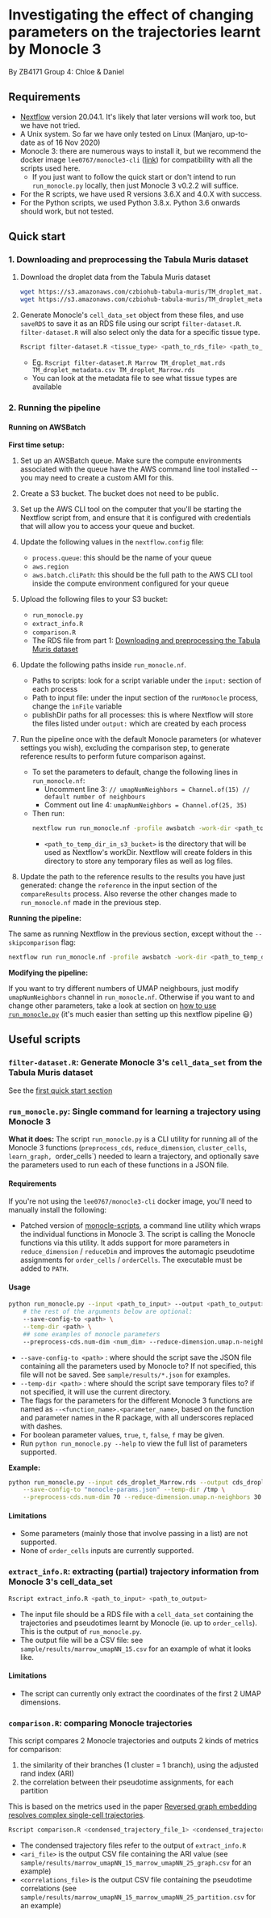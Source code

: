 # Investigating the effect of changing parameters on the trajectories learnt by Monocle 3

By ZB4171 Group 4: Chloe & Daniel

## Requirements

- [Nextflow](https://www.nextflow.io/) version 20.04.1. It's likely that later versions will work too, but we have not tried.
- A Unix system. So far we have only tested on Linux (Manjaro, up-to-date as of 16 Nov 2020)
- Monocle 3: there are numerous ways to install it, but we recommend the docker image `lee0767/monocle3-cli` ([link](https://hub.docker.com/r/lee0767/monocle3-cli)) for compatibility with all the scripts used here.
  - If you just want to follow the quick start or don't intend to run `run_monocle.py` locally, then just Monocle 3 v0.2.2 will suffice.
- For the R scripts, we have used R versions 3.6.X and 4.0.X with success.
- For the Python scripts, we used Python 3.8.x. Python 3.6 onwards should work, but not tested.

## Quick start

### 1. Downloading and preprocessing the Tabula Muris dataset <a id='quick-start-dataset'></a>

1. Download the droplet data from the Tabula Muris dataset 

    ``` sh
    wget https://s3.amazonaws.com/czbiohub-tabula-muris/TM_droplet_mat.rds
    wget https://s3.amazonaws.com/czbiohub-tabula-muris/TM_droplet_metadata.csv
    ```

1. Generate Monocle's `cell_data_set` object from these files, and use `saveRDS` to save it as an RDS file using our script `filter-dataset.R`. `filter-dataset.R` will also select only the data for a specific tissue type.

    ``` sh
    Rscript filter-dataset.R <tissue_type> <path_to_rds_file> <path_to_metadata> <path_to_output_rds_file>
    ```

    - Eg. `Rscript filter-dataset.R Marrow TM_droplet_mat.rds TM_droplet_metadata.csv TM_droplet_Marrow.rds`
    - You can look at the metadata file to see what tissue types are available

### 2. Running the pipeline

#### Running on AWSBatch

**First time setup:**

1. Set up an AWSBatch queue. Make sure the compute environments associated with the queue have the AWS command line tool installed -- you may need to create a custom AMI for this.
1. Create a S3 bucket. The bucket does not need to be public.
1. Set up the AWS CLI tool on the computer that you'll be starting the Nextflow script from, and ensure that it is configured with credentials that will allow you to access your queue and bucket.
1. Update the following values in the `nextflow.config` file:
   - `process.queue`: this should be the name of your queue
   - `aws.region`
   - `aws.batch.cliPath`: this should be the full path to the AWS CLI tool inside the compute environment configured for your queue
1. Upload the following files to your S3 bucket:
   - `run_monocle.py`
   - `extract_info.R`
   - `comparison.R`
   - The RDS file from part 1: [Downloading and preprocessing the Tabula Muris dataset](#quick-start-dataset)
1. Update the following paths inside `run_monocle.nf`.
   - Paths to scripts: look for a script variable under the `input:` section of each process
   - Path to input file: under the input section of the `runMonocle` process, change the `inFile` variable
   - publishDir paths for all processes: this is where Nextflow will store the files listed under `output:` which are created by each process
1. Run the pipeline once with the default Monocle parameters (or whatever settings you wish), excluding the comparison step, to generate reference results to perform future comparison against. 
    - To set the parameters to default, change the following lines in `run_monocle.nf`:
      - Uncomment line 3: `// umapNumNeighbors = Channel.of(15) // default number of neighbours`
      - Comment out line 4: `umapNumNeighbors = Channel.of(25, 35)`
    - Then run:
      ``` sh
      nextflow run run_monocle.nf -profile awsbatch -work-dir <path_to_temp_dir_in_s3_bucket> --skipcomparison
      ```
        - `<path_to_temp_dir_in_s3_bucket>` is the directory that will be used as Nextflow's workDir. Nextflow will create folders in this directory to store any temporary files as well as log files.

1. Update the path to the reference results to the results you have just generated: change the `reference` in the input section of the `compareResults` process. Also reverse the other changes made to `run_monocle.nf` made in the previous step.

**Running the pipeline:**

The same as running Nextflow in the previous section, except without the `--skipcomparison` flag:

``` sh
nextflow run run_monocle.nf -profile awsbatch -work-dir <path_to_temp_dir_in_s3_bucket>
```

**Modifying the pipeline:**

If you want to try different numbers of UMAP neighbours, just modify `umapNumNeighbors` channel in `run_monocle.nf`. Otherwise if you want to and change other parameters, take a look at section on [how to use `run_monocle.py`](#run-monocle-py-usage) (it's much easier than setting up this nextflow pipeline :smiley:)

## Useful scripts

### `filter-dataset.R`: Generate Monocle 3's `cell_data_set` from the Tabula Muris dataset

See the [first quick start section](#quick-start-dataset)

### `run_monocle.py`: Single command for learning a trajectory using Monocle 3

**What it does:** The script `run_monocle.py` is a CLI utility for running all of the Monocle 3 functions (`preprocess_cds`, `reduce_dimension`, `cluster_cells`, `learn_graph, `order_cells`) needed to learn a trajectory, and optionally save the parameters used to run each of these functions in a JSON file.

#### Requirements

If you're not using the `lee0767/monocle3-cli` docker image, you'll need to manually install the following:

- Patched version of [monocle-scripts](https://github.com/chloelee767/monocle-scripts/tree/zb4171), a command line utility which wraps the individual functions in Monocle 3. The script is calling the Monocle functions via this utility. It adds support for more parameters in `reduce_dimension` / `reduceDim` and improves the automagic pseudotime assignments for `order_cells` / `orderCells`. The executable must be added to `PATH`.

#### Usage <a id='run-monocle-py-usage'>

``` sh
python run_monocle.py --input <path_to_input> --output <path_to_output> \ # required
    # the rest of the arguments below are optional:
    --save-config-to <path> \
    --temp-dir <path> \
    ## some examples of monocle parameters
    --preprocess-cds.num-dim <num_dim> --reduce-dimension.umap.n-neighbors <num_neighbors>
```

- `--save-config-to <path>` : where should the script save the JSON file containing all the parameters used by Monocle to? If not specified, this file will not be saved. See `sample/results/*.json` for examples.
- `--temp-dir <path>` : where should the script save temporary files to? if not specified, it will use the current directory.
- The flags for the parameters for the different Monocle 3 functions are named as `--<function_name>.<parameter_name>`, based on the function and parameter names in the R package, with all underscores replaced with dashes.
- For boolean parameter values, `true`, `t`, `false`, `f` may be given.
- Run `python run_monocle.py --help` to view the full list of parameters supported.

**Example:**

``` sh
python run_monocle.py --input cds_droplet_Marrow.rds --output cds_droplet_Marrow.trajectory.rds \
    --save-config-to "monocle-params.json" --temp-dir /tmp \
    --preprocess-cds.num-dim 70 --reduce-dimension.umap.n-neighbors 30
```

#### Limitations
- Some parameters (mainly those that involve passing in a list) are not supported.
- None of `order_cells` inputs are currently supported.

### `extract_info.R`: extracting (partial) trajectory information from Monocle 3's cell_data_set

``` sh
Rscript extract_info.R <path_to_input> <path_to_output>
```

- The input file should be a RDS file with a `cell_data_set` containing the trajectories and pseudotimes learnt by Monocle (ie. up to `order_cells`). This is the output of `run_monocle.py`. 
- The output file will be a CSV file: see `sample/results/marrow_umapNN_15.csv` for an example of what it looks like.

#### Limitations
- The script can currently only extract the coordinates of the first 2 UMAP dimensions.

### `comparison.R`: comparing Monocle trajectories

This script compares 2 Monocle trajectories and outputs 2 kinds of metrics for comparison:

1. the similarity of their branches (1 cluster = 1 branch), using the adjusted rand index (ARI)
2. the correlation between their pseudotime assignments, for each partition

This is based on the metrics used in the paper [Reversed graph embedding resolves complex single-cell trajectories](https://www.nature.com/nmeth/journal/vaop/ncurrent/full/nmeth.4402.html).

``` sh
Rscript comparison.R <condensed_trajectory_file_1> <condensed_trajectory_file_2> <ari_file> <correlations_file>
```
- The condensed trajectory files refer to the output of `extract_info.R`
- `<ari_file>` is the output CSV file containing the ARI value (see `sample/results/marrow_umapNN_15_marrow_umapNN_25_graph.csv` for an example)
- `<correlations_file>` is the output CSV file containing the pseudotime correlations (see `sample/results/marrow_umapNN_15_marrow_umapNN_25_partition.csv` for an example)



